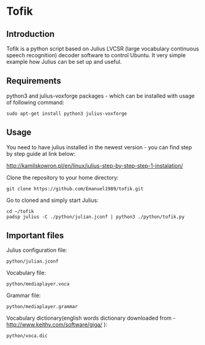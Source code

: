 Tofik
=====

Introduction
------------

Tofik is a python script based on Julius LVCSR (large vocabulary continuous speech recognition) decoder software to control Ubuntu. It very simple example how Julius can be set up and useful.

Requirements
------------

python3 and julius-voxforge packages - which can be installed with usage of following command:
    
    sudo apt-get install python3 julius-voxforge
    
Usage
-----

You need to have julius installed in the newest version - you can find step by step guide at link below:

http://kamilskowron.pl/en/linux/julius-step-by-step-step-1-instalation/

Clone the repository to your home directory:
    
    git clone https://github.com/Emanuel1989/tofik.git
    
Go to cloned and simply start Julius:

    cd ~/tofik
    padsp julius -C ./python/julian.jconf | python3 ./python/tofik.py

Important files
---------------

Julius configuration file:
  
    python/julian.jconf
    
Vocabulary file:
  
    python/mediaplayer.voca
    
Grammar file:

    python/mediaplayer.grammar
    
Vocabulary dictionary(english words dictionary downloaded from - http://www.keithv.com/software/giga/ ):

    python/voca.dic
